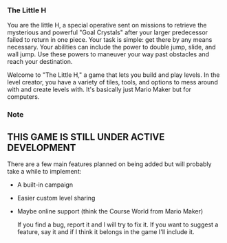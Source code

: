 ### The Little H

  You are the little H, a special operative sent on missions to retrieve the mysterious and powerful "Goal Crystals" after your larger predecessor failed to return in one piece. Your task is simple: get there by any means necessary. Your abilities can include the power to double jump, slide, and wall jump. Use these powers to maneuver your way past obstacles and reach your destination.

   Welcome to "The Little H," a game that lets you build and play levels. In the level creator, you have a variety of tiles, tools, and options to mess around with and create levels with. It's basically just Mario Maker but for computers.
### Note

## THIS GAME IS STILL UNDER ACTIVE DEVELOPMENT

   There are a few main features planned on being added but will probably take a while to implement:

- A built-in campaign

- Easier custom level sharing

- Maybe online support (think the Course World from Mario Maker)

   If you find a bug, report it and I will try to fix it. If you want to suggest a feature, say it and if I think it belongs in the game I'll include it.
